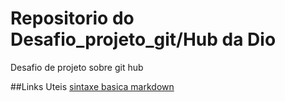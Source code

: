 # Repositorio do Desafio_projeto_git/Hub da Dio
Desafio de projeto sobre git hub

##Links Uteis
[sintaxe basica markdown](https://www.markdownguide.org/basic-syntax)
